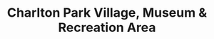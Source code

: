 ---
layout: repo
title: "Charlton Park Village, Museum & Recreation Area"
id: 4031
permalink: repos/4031/
---